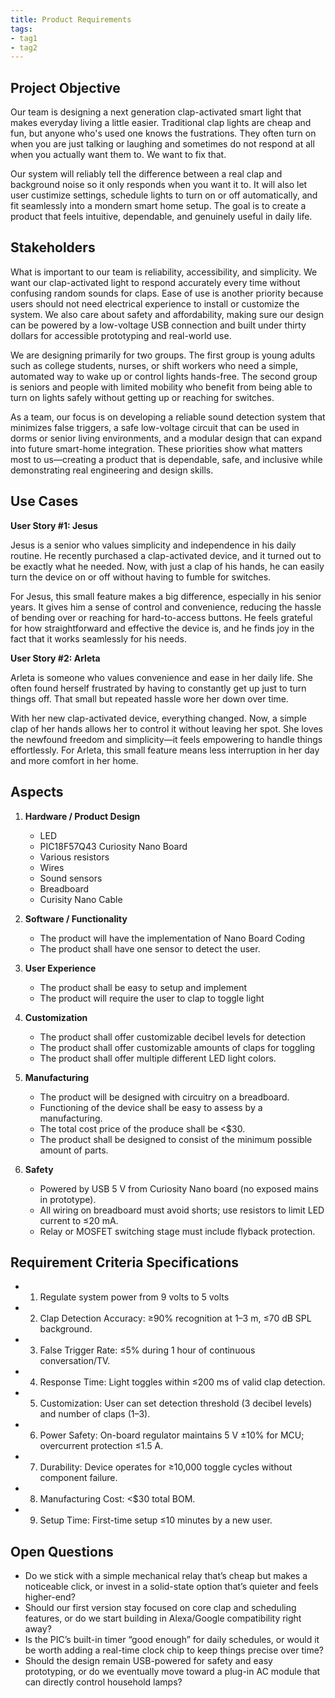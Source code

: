 ```yaml
---
title: Product Requirements
tags:
- tag1
- tag2
---
```


## Project Objective

Our team is designing a next generation clap-activated smart light that makes everyday living a little easier. Traditional clap lights are cheap and fun, but anyone who's used one knows the fustrations. They often turn on when you are just talking or laughing and sometimes do not respond at all when you actually want them to. We want to fix that.

Our system will reliably tell the difference between a real clap and background noise so it only responds when you want it to. It will also let user custimize settings, schedule lights to turn on or off automatically, and fit seamlessly into a mondern smart home setup. The goal is to create a product that feels intuitive, dependable, and genuinely useful in daily life.

## Stakeholders

What is important to our team is reliability, accessibility, and simplicity. We want our clap-activated light to respond accurately every time without confusing random sounds for claps. Ease of use is another priority because users should not need electrical experience to install or customize the system. We also care about safety and affordability, making sure our design can be powered by a low-voltage USB connection and built under thirty dollars for accessible prototyping and real-world use.

We are designing primarily for two groups. The first group is young adults such as college students, nurses, or shift workers who need a simple, automated way to wake up or control lights hands-free. The second group is seniors and people with limited mobility who benefit from being able to turn on lights safely without getting up or reaching for switches.

As a team, our focus is on developing a reliable sound detection system that minimizes false triggers, a safe low-voltage circuit that can be used in dorms or senior living environments, and a modular design that can expand into future smart-home integration. These priorities show what matters most to us—creating a product that is dependable, safe, and inclusive while demonstrating real engineering and design skills.


## Use Cases

**User Story #1: Jesus**

Jesus is a senior who values simplicity and independence in his daily routine. He recently purchased a clap-activated device, and it turned out to be exactly what he needed. Now, with just a clap of his hands, he can easily turn the device on or off without having to fumble for switches.

For Jesus, this small feature makes a big difference, especially in his senior years. It gives him a sense of control and convenience, reducing the hassle of bending over or reaching for hard-to-access buttons. He feels grateful for how straightforward and effective the device is, and he finds joy in the fact that it works seamlessly for his needs.

**User Story #2: Arleta**

Arleta is someone who values convenience and ease in her daily life. She often found herself frustrated by having to constantly get up just to turn things off. That small but repeated hassle wore her down over time.

With her new clap-activated device, everything changed. Now, a simple clap of her hands allows her to control it without leaving her spot. She loves the newfound freedom and simplicity—it feels empowering to handle things effortlessly. For Arleta, this small feature means less interruption in her day and more comfort in her home.

## Aspects

1. **Hardware / Product Design**
      * LED
      * PIC18F57Q43 Curiosity Nano Board
      * Various resistors
      * Wires
      * Sound sensors
      * Breadboard
      * Curisity Nano Cable
 
2. **Software / Functionality**
      * The product will have the implementation of Nano Board Coding
      * The product shall have one sensor to detect the user.

3. **User Experience**
      * The product shall be easy to setup and implement
      * The product will require the user to clap to toggle light

4. **Customization**
      * The product shall offer customizable decibel levels for detection
      * The product shall offer customizable amounts of claps for toggling
      * The product shall offer multiple different LED light colors.

5. **Manufacturing**
      * The product will be designed with circuitry on a breadboard.
      * Functioning of the device shall be easy to assess by a manufacturing.
      * The total cost price of the produce shall be <$30.
      * The product shall be designed to consist of the minimum possible amount of parts.


6. **Safety**
      * Powered by USB 5 V from Curiosity Nano board (no exposed mains in prototype).
      * All wiring on breadboard must avoid shorts; use resistors to limit LED current to ≤20 mA.
      * Relay or MOSFET switching stage must include flyback protection.

## Requirement Criteria Specifications

* 1. Regulate system power from 9 volts to 5 volts
* 2. Clap Detection Accuracy: ≥90% recognition at 1–3 m, ≤70 dB SPL background.
* 3. False Trigger Rate: ≤5% during 1 hour of continuous conversation/TV.
* 4. Response Time: Light toggles within ≤200 ms of valid clap detection.
* 5. Customization: User can set detection threshold (3 decibel levels) and number of claps (1–3).
* 6. Power Safety: On-board regulator maintains 5 V ±10% for MCU; overcurrent protection ≤1.5 A.
* 7. Durability: Device operates for ≥10,000 toggle cycles without component failure.
* 8. Manufacturing Cost: <$30 total BOM.
* 9. Setup Time: First-time setup ≤10 minutes by a new user.

## Open Questions

* Do we stick with a simple mechanical relay that’s cheap but makes a noticeable click, or invest in a solid-state option that’s quieter and feels higher-end?
* Should our first version stay focused on core clap and scheduling features, or do we start building in Alexa/Google compatibility right away?
* Is the PIC’s built-in timer “good enough” for daily schedules, or would it be worth adding a real-time clock chip to keep things precise over time?
* Should the design remain USB-powered for safety and easy prototyping, or do we eventually move toward a plug-in AC module that can directly control household lamps?